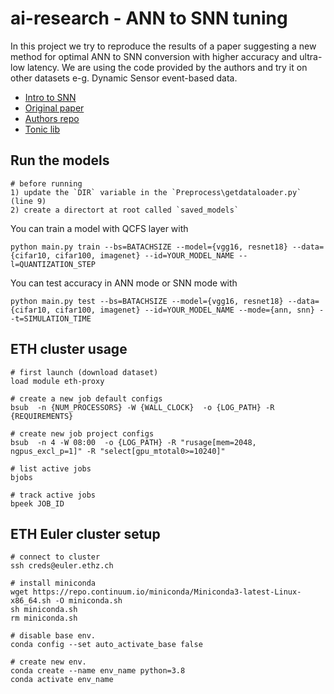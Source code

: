 # ai-research - ANN to SNN tuning

In this project we try to reproduce the results of a paper suggesting a new method for optimal ANN to SNN conversion with higher accuracy and ultra-low latency. We are using the code provided by the authors and try it on other datasets e-g. Dynamic Sensor event-based data.

- [Intro to SNN](https://www.frontiersin.org/articles/10.3389/fnins.2018.00774/full)
- [Original paper](https://openreview.net/forum?id=7B3IJMM1k_M)
- [Authors repo](https://github.com/putshua/SNN_conversion_QCFS)
- [Tonic lib](https://github.com/neuromorphs/tonic)

## Run the models
```
# before running
1) update the `DIR` variable in the `Preprocess\getdataloader.py` (line 9)
2) create a directort at root called `saved_models`
````
You can train a model with QCFS layer with
```
python main.py train --bs=BATACHSIZE --model={vgg16, resnet18} --data={cifar10, cifar100, imagenet} --id=YOUR_MODEL_NAME --l=QUANTIZATION_STEP
```

You can test accuracy in ANN mode or SNN mode with
```
python main.py test --bs=BATACHSIZE --model={vgg16, resnet18} --data={cifar10, cifar100, imagenet} --id=YOUR_MODEL_NAME --mode={ann, snn} --t=SIMULATION_TIME
```

## ETH cluster usage
```
# first launch (download dataset)
load module eth-proxy

# create a new job default configs
bsub  -n {NUM_PROCESSORS} -W {WALL_CLOCK}  -o {LOG_PATH} -R {REQUIREMENTS}

# create new job project configs
bsub  -n 4 -W 08:00  -o {LOG_PATH} -R "rusage[mem=2048, ngpus_excl_p=1]" -R "select[gpu_mtotal0>=10240]"

# list active jobs
bjobs 

# track active jobs
bpeek JOB_ID 
```

## ETH Euler cluster setup
```
# connect to cluster
ssh creds@euler.ethz.ch

# install miniconda
wget https://repo.continuum.io/miniconda/Miniconda3-latest-Linux-x86_64.sh -O miniconda.sh
sh miniconda.sh
rm miniconda.sh

# disable base env.
conda config --set auto_activate_base false

# create new env.
conda create --name env_name python=3.8
conda activate env_name
```